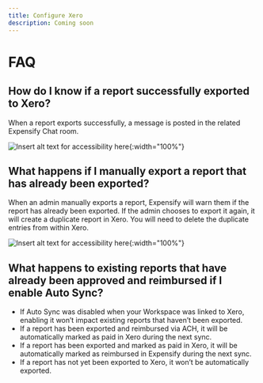 ```yaml
---
title: Configure Xero
description: Coming soon
---
```


# FAQ

## How do I know if a report successfully exported to Xero?

When a report exports successfully, a message is posted in the related Expensify Chat room.

![Insert alt text for accessibility here]({{site.url}}/assets/images/Xero_help_01.png){:width="100%"}

## What happens if I manually export a report that has already been exported?

When an admin manually exports a report, Expensify will warn them if the report has already been exported. If the admin chooses to export it again, it will create a duplicate report in Xero. You will need to delete the duplicate entries from within Xero.

![Insert alt text for accessibility here]({{site.url}}/assets/images/Xero_help_05.png){:width="100%"}

## What happens to existing reports that have already been approved and reimbursed if I enable Auto Sync?

- If Auto Sync was disabled when your Workspace was linked to Xero, enabling it won’t impact existing reports that haven’t been exported.
- If a report has been exported and reimbursed via ACH, it will be automatically marked as paid in Xero during the next sync.
- If a report has been exported and marked as paid in Xero, it will be automatically marked as reimbursed in Expensify during the next sync.
- If a report has not yet been exported to Xero, it won’t be automatically exported.
